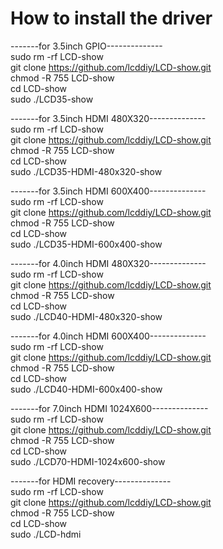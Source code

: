 # How to install the driver

-------for 3.5inch GPIO--------------  \
sudo rm -rf LCD-show \
git clone https://github.com/lcddiy/LCD-show.git \
chmod -R 755 LCD-show \
cd LCD-show \
sudo ./LCD35-show 


-------for 3.5inch HDMI 480X320--------------  \
sudo rm -rf LCD-show \
git clone https://github.com/lcddiy/LCD-show.git \
chmod -R 755 LCD-show \
cd LCD-show \
sudo ./LCD35-HDMI-480x320-show 


-------for 3.5inch HDMI 600X400--------------  \
sudo rm -rf LCD-show \
git clone https://github.com/lcddiy/LCD-show.git \
chmod -R 755 LCD-show \
cd LCD-show \
sudo ./LCD35-HDMI-600x400-show 


-------for 4.0inch HDMI 480X320--------------  \
sudo rm -rf LCD-show \
git clone https://github.com/lcddiy/LCD-show.git \
chmod -R 755 LCD-show \
cd LCD-show \
sudo ./LCD40-HDMI-480x320-show 


-------for 4.0inch HDMI 600X400--------------  \
sudo rm -rf LCD-show \
git clone https://github.com/lcddiy/LCD-show.git \
chmod -R 755 LCD-show \
cd LCD-show \
sudo ./LCD40-HDMI-600x400-show

-------for 7.0inch HDMI 1024X600--------------  \
sudo rm -rf LCD-show \
git clone https://github.com/lcddiy/LCD-show.git \
chmod -R 755 LCD-show \
cd LCD-show \
sudo ./LCD70-HDMI-1024x600-show

-------for HDMI recovery--------------  \
sudo rm -rf LCD-show \
git clone https://github.com/lcddiy/LCD-show.git \
chmod -R 755 LCD-show \
cd LCD-show \
sudo ./LCD-hdmi
